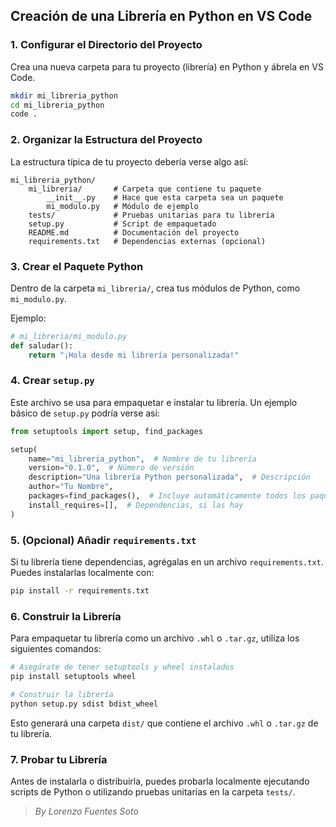 
## **Creación de una Librería en Python en VS Code**

### 1. **Configurar el Directorio del Proyecto**
Crea una nueva carpeta para tu proyecto (librería) en Python y ábrela en VS Code.

```bash
mkdir mi_libreria_python
cd mi_libreria_python
code .
```

### 2. **Organizar la Estructura del Proyecto**
La estructura típica de tu proyecto debería verse algo así:

```
mi_libreria_python/
    mi_libreria/       # Carpeta que contiene tu paquete
        __init__.py    # Hace que esta carpeta sea un paquete
        mi_modulo.py   # Módulo de ejemplo
    tests/             # Pruebas unitarias para tu librería
    setup.py           # Script de empaquetado
    README.md          # Documentación del proyecto
    requirements.txt   # Dependencias externas (opcional)
```

### 3. **Crear el Paquete Python**
Dentro de la carpeta `mi_libreria/`, crea tus módulos de Python, como `mi_modulo.py`.

Ejemplo:
```python
# mi_libreria/mi_modulo.py
def saludar():
    return "¡Hola desde mi librería personalizada!"
```

### 4. **Crear `setup.py`**
Este archivo se usa para empaquetar e instalar tu librería. Un ejemplo básico de `setup.py` podría verse así:

```python
from setuptools import setup, find_packages

setup(
    name="mi_libreria_python",  # Nombre de tu librería
    version="0.1.0",  # Número de versión
    description="Una librería Python personalizada",  # Descripción
    author="Tu Nombre",
    packages=find_packages(),  # Incluye automáticamente todos los paquetes
    install_requires=[],  # Dependencias, si las hay
)
```

### 5. **(Opcional) Añadir `requirements.txt`**
Si tu librería tiene dependencias, agrégalas en un archivo `requirements.txt`. Puedes instalarlas localmente con:

```bash
pip install -r requirements.txt
```

### 6. **Construir la Librería**
Para empaquetar tu librería como un archivo `.whl` o `.tar.gz`, utiliza los siguientes comandos:

```bash
# Asegúrate de tener setuptools y wheel instalados
pip install setuptools wheel

# Construir la librería
python setup.py sdist bdist_wheel
```

Esto generará una carpeta `dist/` que contiene el archivo `.whl` o `.tar.gz` de tu librería.

### 7. **Probar tu Librería**
Antes de instalarla o distribuirla, puedes probarla localmente ejecutando scripts de Python o utilizando pruebas unitarias en la carpeta `tests/`.

> *By Lorenzo Fuentes Soto*